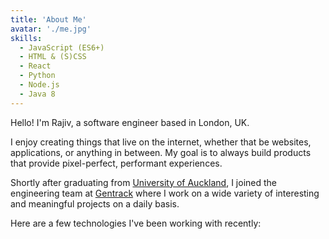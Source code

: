 ```yaml
---
title: 'About Me'
avatar: './me.jpg'
skills:
  - JavaScript (ES6+)
  - HTML & (S)CSS
  - React
  - Python
  - Node.js
  - Java 8
---
```


Hello! I'm Rajiv, a software engineer based in London, UK.

I enjoy creating things that live on the internet, whether that be websites, applications, or anything in between. My goal is to always build products that provide pixel-perfect, performant experiences.

Shortly after graduating from [University of Auckland](https://www.auckland.ac.nz/en.html), I joined the engineering team at [Gentrack](https://www.gentrack.com/) where I work on a wide variety of interesting and meaningful projects on a daily basis.

Here are a few technologies I've been working with recently:
